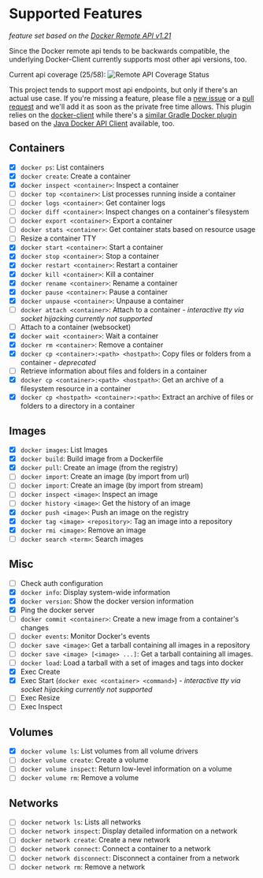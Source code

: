# Supported Features

*feature set based on the [Docker Remote API v1.21](https://docs.docker.com/reference/api/docker_remote_api_v1.21/)*

Since the Docker remote api tends to be backwards compatible,
the underlying Docker-Client currently supports most other api versions, too.

Current api coverage (25/58): ![Remote API Coverage Status](http://progressed.io/bar/43)

This project tends to support most api endpoints, but only if there's an actual use case. If you're missing a feature, please file
a [new issue](https://github.com/gesellix/gradle-docker-plugin/issues) or a [pull request](https://github.com/gesellix/gradle-docker-plugin/pulls)
and we'll add it as soon as the private free time allows. This plugin relies on the [docker-client](https://github.com/gesellix/docker-client) while
there's a [similar Gradle Docker plugin](https://github.com/bmuschko/gradle-docker-plugin) based
on the [Java Docker API Client](https://github.com/docker-java/docker-java) available, too.

## Containers

* [x] `docker ps`: List containers
* [x] `docker create`: Create a container
* [x] `docker inspect <container>`: Inspect a container
* [ ] `docker top <container>`: List processes running inside a container
* [ ] `docker logs <container>`: Get container logs
* [ ] `docker diff <container>`: Inspect changes on a container's filesystem
* [ ] `docker export <container>`: Export a container
* [ ] `docker stats <container>`: Get container stats based on resource usage
* [ ] Resize a container TTY
* [x] `docker start <container>`: Start a container
* [x] `docker stop <container>`: Stop a container
* [x] `docker restart <container>`: Restart a container
* [x] `docker kill <container>`: Kill a container
* [x] `docker rename <container>`: Rename a container
* [x] `docker pause <container>`: Pause a container
* [x] `docker unpause <container>`: Unpause a container
* [ ] `docker attach <container>`: Attach to a container - _interactive tty via socket hijacking currently not supported_
* [ ] Attach to a container (websocket)
* [x] `docker wait <container>`: Wait a container
* [x] `docker rm <container>`: Remove a container
* [x] `docker cp <container>:<path> <hostpath>`: Copy files or folders from a container - _deprecated_
* [ ] Retrieve information about files and folders in a container
* [x] `docker cp <container>:<path> <hostpath>`: Get an archive of a filesystem resource in a container
* [x] `docker cp <hostpath> <container>:<path>`: Extract an archive of files or folders to a directory in a container

## Images

* [x] `docker images`: List Images
* [x] `docker build`: Build image from a Dockerfile
* [x] `docker pull`: Create an image (from the registry)
* [ ] `docker import`: Create an image (by import from url)
* [ ] `docker import`: Create an image (by import from stream)
* [ ] `docker inspect <image>`: Inspect an image
* [ ] `docker history <image>`: Get the history of an image
* [x] `docker push <image>`: Push an image on the registry
* [x] `docker tag <image> <repository>`: Tag an image into a repository
* [x] `docker rmi <image>`: Remove an image
* [ ] `docker search <term>`: Search images

## Misc

* [ ] Check auth configuration
* [x] `docker info`: Display system-wide information
* [x] `docker version`: Show the docker version information
* [x] Ping the docker server
* [ ] `docker commit <container>`: Create a new image from a container's changes
* [ ] `docker events`: Monitor Docker's events
* [ ] `docker save <image>`: Get a tarball containing all images in a repository
* [ ] `docker save <image> [<image> ...]`: Get a tarball containing all images.
* [ ] `docker load`: Load a tarball with a set of images and tags into docker
* [x] Exec Create
* [x] Exec Start (`docker exec <container> <command>`) - _interactive tty via socket hijacking currently not supported_
* [ ] Exec Resize
* [ ] Exec Inspect

## Volumes

* [x] `docker volume ls`: List volumes from all volume drivers
* [ ] `docker volume create`: Create a volume
* [ ] `docker volume inspect`: Return low-level information on a volume
* [ ] `docker volume rm`: Remove a volume

## Networks

* [ ] `docker network ls`: Lists all networks
* [ ] `docker network inspect`: Display detailed information on a network
* [ ] `docker network create`: Create a new network
* [ ] `docker network connect`: Connect a container to a network
* [ ] `docker network disconnect`: Disconnect a container from a network
* [ ] `docker network rm`: Remove a network
